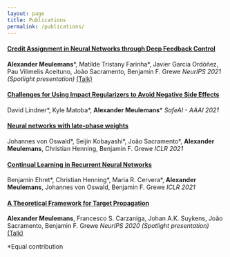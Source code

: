 ```yaml
---
layout: page
title: Publications
permalink: /publications/
---
```


#### [Credit Assignment in Neural Networks through Deep Feedback Control](https://arxiv.org/abs/2106.07887)
**Alexander Meulemans**\*, Matilde Tristany Farinha\*, Javier García Ordóñez, Pau Vilimelis Aceituno, João Sacramento, Benjamin F. Grewe
*NeurIPS 2021 (Spotlight presentation)*
[(Talk)](https://www.youtube.com/watch?v=tktHvr81DZE)

#### [Challenges for Using Impact Regularizers to Avoid Negative Side Effects](https://arxiv.org/abs/2101.12509)
David Lindner\*, Kyle Matoba\*, **Alexander Meulemans**\*
*SafeAI - AAAI 2021*

#### [Neural networks with late-phase weights](https://arxiv.org/abs/2007.12927)
Johannes von Oswald\*, Seijin Kobayashi\*, João Sacramento\*, **Alexander Meulemans**, Christian Henning, Benjamin F. Grewe
*ICLR 2021*

#### [Continual Learning in Recurrent Neural Networks](https://arxiv.org/abs/2006.12109)
Benjamin Ehret\*, Christian Henning\*, Maria R. Cervera\*, **Alexander Meulemans**, Johannes von Oswald, Benjamin F. Grewe
*ICLR 2021*

#### [A Theoretical Framework for Target Propagation](https://proceedings.neurips.cc//paper/2020/hash/e7a425c6ece20cbc9056f98699b53c6f-Abstract.html)
**Alexander Meulemans**, Francesco S. Carzaniga, Johan A.K. Suykens, João Sacramento, Benjamin F. Grewe
*NeurIPS 2020 (Spotlight presentation)*
[(Talk)](https://www.youtube.com/watch?v=xFb9N4Irj40)


\*Equal contribution





